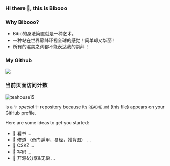 ### Hi there 👋, this is Bibooo

### Why  Bibooo?
- Bibo的身法简直就是一种艺术。
- 一种站在世界巅峰环视全球的感觉！简单却又华丽！
- 所有的溢美之词都不能表达我的崇拜！


### My Github
<a href="https://github.com/anuraghazra/github-readme-stats">
<!--   <img align="center" src="https://github-readme-stats.vercel.app/api/top-langs/?username=Bibooo25730&layout=donut&theme=radical" /> -->
</a>
<a href="https://github.com/anuraghazra/convoychat">
 <picture>
<source
  srcset="https://github-readme-stats.vercel.app/api?username=Bibooo25730&show_icons=true&theme=dark"
  media="(prefers-color-scheme: dark)"
/>
<source
  srcset="https://github-readme-stats.vercel.app/api?username=Bibooo25730&show_icons=true"
  media="(prefers-color-scheme: light), (prefers-color-scheme: no-preference)"
/>
<img align="center" src="https://github-readme-stats.vercel.app/api?username=Bibooo25730&show_icons=true" />
</picture>
</a>


### 当前页面访问计数

![teahouse15](https://count.getloli.com/get/@teahouse15)

 is a ✨ _special_ ✨ repository because its `README.md` (this file) appears on your GitHub profile.

Here are some ideas to get you started:

- 🔭 看书 ...
- 🌱 修道 （奇门遁甲，易经，推背图） ...
- 👯 CSKZ ...
- 🤔 写码 ...
- 💬 开源&分享&无偿 ...


